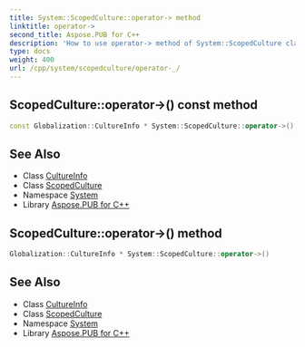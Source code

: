 ```yaml
---
title: System::ScopedCulture::operator-> method
linktitle: operator->
second_title: Aspose.PUB for C++
description: 'How to use operator-> method of System::ScopedCulture class in C++.'
type: docs
weight: 400
url: /cpp/system/scopedculture/operator-_/
---
```

## ScopedCulture::operator->() const method




```cpp
const Globalization::CultureInfo * System::ScopedCulture::operator->() const
```

## See Also

* Class [CultureInfo](../../../system.globalization/cultureinfo/)
* Class [ScopedCulture](../)
* Namespace [System](../../)
* Library [Aspose.PUB for C++](../../../)
## ScopedCulture::operator->() method




```cpp
Globalization::CultureInfo * System::ScopedCulture::operator->()
```

## See Also

* Class [CultureInfo](../../../system.globalization/cultureinfo/)
* Class [ScopedCulture](../)
* Namespace [System](../../)
* Library [Aspose.PUB for C++](../../../)
